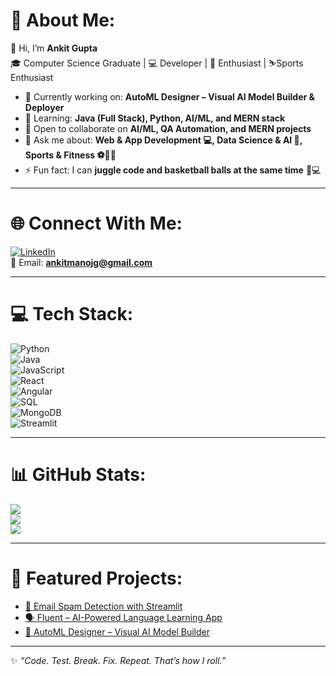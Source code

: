 # 💫 About Me:
👋 Hi, I’m **Ankit Gupta**  
🎓 Computer Science Graduate | 💻 Developer | 🚀 Enthusiast  | ⛷️Sports Enthusiast

- 🔭 Currently working on: **AutoML Designer – Visual AI Model Builder & Deployer**  
- 🌱 Learning: **Java (Full Stack), Python, AI/ML, and MERN stack**  
- 👯 Open to collaborate on **AI/ML, QA Automation, and MERN projects**  
- 💬 Ask me about: **Web & App Development 💻, Data Science & AI 🤖, Sports & Fitness ⚽🏀🎾**
- ⚡ Fun fact: I can **juggle code and basketball balls at the same time** 🏀💻 

---

# 🌐 Connect With Me:
[![LinkedIn](https://img.shields.io/badge/LinkedIn-blue?logo=linkedin&logoColor=white)](https://linkedin.com/in/ankit-gupta-connect)  
📩 Email: **ankitmanojg@gmail.com**    

---

# 💻 Tech Stack:
![Python](https://img.shields.io/badge/Python-3776AB?logo=python&logoColor=white)  
![Java](https://img.shields.io/badge/Java-ED8B00?logo=openjdk&logoColor=white)  
![JavaScript](https://img.shields.io/badge/JavaScript-F7DF1E?logo=javascript&logoColor=black)  
![React](https://img.shields.io/badge/React-20232A?logo=react&logoColor=61DAFB)  
![Angular](https://img.shields.io/badge/Angular-DD0031?logo=angular&logoColor=white)  
![SQL](https://img.shields.io/badge/SQL-025E8C?logo=database&logoColor=white)  
![MongoDB](https://img.shields.io/badge/MongoDB-4EA94B?logo=mongodb&logoColor=white)  
![Streamlit](https://img.shields.io/badge/Streamlit-FF4B4B?logo=streamlit&logoColor=white)  

---

# 📊 GitHub Stats:
![](https://github-readme-stats.vercel.app/api?username=ankitmanojg&show_icons=true&theme=radical)  
![](https://github-readme-streak-stats.herokuapp.com/?user=ankitmanojg&theme=radical)  
![](https://github-readme-stats.vercel.app/api/top-langs/?username=ankitmanojg&layout=compact&theme=radical)  

---

# 🚀 Featured Projects:
- [📧 Email Spam Detection with Streamlit](#)  
- [🗣️ Fluent – AI-Powered Language Learning App](#)  
- [🧩 AutoML Designer – Visual AI Model Builder](#)  

---

✨ _“Code. Test. Break. Fix. Repeat. That’s how I roll.”_  
